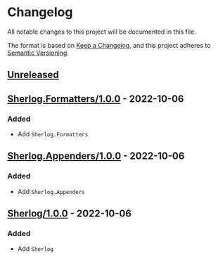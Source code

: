 # Changelog
All notable changes to this project will be documented in this file.

The format is based on [Keep a Changelog](https://keepachangelog.com/en/1.0.0/),
and this project adheres to [Semantic Versioning](https://semver.org/spec/v2.0.0.html).

## [Unreleased]

## [Sherlog.Formatters/1.0.0] - 2022-10-06
### Added
- Add `Sherlog.Formatters`

## [Sherlog.Appenders/1.0.0] - 2022-10-06
### Added
- Add `Sherlog.Appenders`

## [Sherlog/1.0.0] - 2022-10-06
### Added
- Add `Sherlog`

[Unreleased]: https://github.com/sschmid/Sherlog/compare/Sherlog.Formatters/1.0.0...HEAD
[Sherlog.Formatters/1.0.0]: https://github.com/sschmid/Sherlog/releases/tag/Sherlog.Formatters/1.0.0
[Sherlog.Appenders/1.0.0]: https://github.com/sschmid/Sherlog/releases/tag/Sherlog.Appenders/1.0.0
[Sherlog/1.0.0]: https://github.com/sschmid/Sherlog/releases/tag/Sherlog/1.0.0

